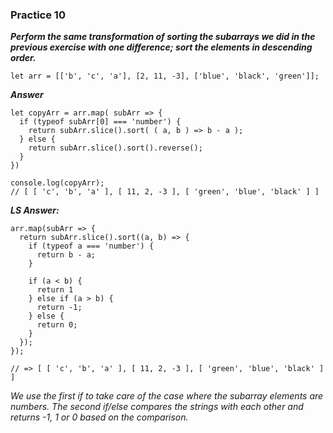 ### Practice 10 ###
***Perform the same transformation of sorting the subarrays we did in the previous exercise with one difference; sort the elements in descending order.***
```
let arr = [['b', 'c', 'a'], [2, 11, -3], ['blue', 'black', 'green']];
```

***Answer***
```
let copyArr = arr.map( subArr => {
  if (typeof subArr[0] === 'number') {
    return subArr.slice().sort( ( a, b ) => b - a );
  } else {
    return subArr.slice().sort().reverse();
  }
})

console.log(copyArr);
// [ [ 'c', 'b', 'a' ], [ 11, 2, -3 ], [ 'green', 'blue', 'black' ] ]
```
***LS Answer:***
```
arr.map(subArr => {
  return subArr.slice().sort((a, b) => {
    if (typeof a === 'number') {
      return b - a;
    }

    if (a < b) {
      return 1
    } else if (a > b) {
      return -1;
    } else {
      return 0;
    }
  });
});

// => [ [ 'c', 'b', 'a' ], [ 11, 2, -3 ], [ 'green', 'blue', 'black' ] ]
```
*We use the first if to take care of the case where the subarray elements are numbers. The second if/else compares the strings with each other and returns -1, 1 or 0 based on the comparison.*